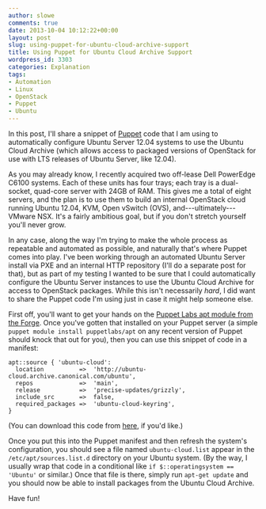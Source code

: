 ```yaml
---
author: slowe
comments: true
date: 2013-10-04 10:12:22+00:00
layout: post
slug: using-puppet-for-ubuntu-cloud-archive-support
title: Using Puppet for Ubuntu Cloud Archive Support
wordpress_id: 3303
categories: Explanation
tags:
- Automation
- Linux
- OpenStack
- Puppet
- Ubuntu
---
```


In this post, I'll share a snippet of [Puppet](http://www.puppetlabs.com/) code that I am using to automatically configure Ubuntu Server 12.04 systems to use the Ubuntu Cloud Archive (which allows access to packaged versions of OpenStack for use with LTS releases of Ubuntu Server, like 12.04).

As you may already know, I recently acquired two off-lease Dell PowerEdge C6100 systems. Each of these units has four trays; each tray is a dual-socket, quad-core server with 24GB of RAM. This gives me a total of eight servers, and the plan is to use them to build an internal OpenStack cloud running Ubuntu 12.04, KVM, Open vSwitch (OVS), and---ultimately---VMware NSX. It's a fairly ambitious goal, but if you don't stretch yourself you'll never grow.

In any case, along the way I'm trying to make the whole process as repeatable and automated as possible, and naturally that's where Puppet comes into play. I've been working through an automated Ubuntu Server install via PXE and an internal HTTP repository (I'll do a separate post for that), but as part of my testing I wanted to be sure that I could automatically configure the Ubuntu Server instances to use the Ubuntu Cloud Archive for access to OpenStack packages. While this isn't necessarily _hard_, I did want to share the Puppet code I'm using just in case it might help someone else.

First off, you'll want to get your hands on the [Puppet Labs apt module from the Forge](http://forge.puppetlabs.com/puppetlabs/apt). Once you've gotten that installed on your Puppet server (a simple `puppet module install puppetlabs/apt` on any recent version of Puppet should knock that out for you), then you can use this snippet of code in a manifest:

``` puppet
apt::source { 'ubuntu-cloud':
  location          =>  'http://ubuntu-cloud.archive.canonical.com/ubuntu',
  repos             =>  'main',
  release           =>  'precise-updates/grizzly',
  include_src       =>  false,
  required_packages =>  'ubuntu-cloud-keyring',
}
```

(You can download this code from [here](https://gist.github.com/lowescott/6827241), if you'd like.)

Once you put this into the Puppet manifest and then refresh the system's configuration, you should see a file named `ubuntu-cloud.list` appear in the `/etc/apt/sources.list.d` directory on your Ubuntu system. (By the way, I usually wrap that code in a conditional like `if $::operatingsystem == 'Ubuntu'` or similar.) Once that file is there, simply run `apt-get update` and you should now be able to install packages from the Ubuntu Cloud Archive.

Have fun!
